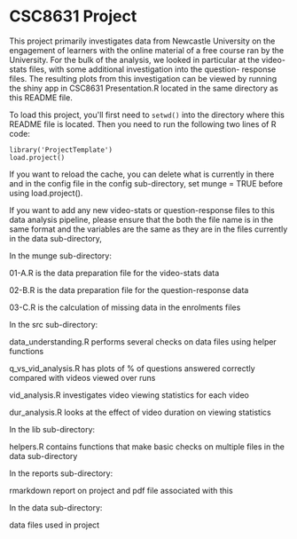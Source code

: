 # CSC8631 Project

This project primarily investigates data from Newcastle University
on the engagement of learners with the online material of a free course ran
by the University. For the bulk of the analysis, we looked in particular
at the video-stats files, with some additional investigation into the  question-
response files. The resulting plots from this investigation can be viewed by running the
shiny app in CSC8631 Presentation.R located in the same directory as this README
file.

To load this project, you'll first need to `setwd()` into the directory
where this README file is located. Then you need to run the following two
lines of R code:

	library('ProjectTemplate')
	load.project()

If you want to reload the cache, you can delete what is currently in there
and in the config file in the config sub-directory, set munge = TRUE before
using load.project().

If you want to add any new video-stats or question-response files to this data 
analysis pipeline, please ensure that the both the file name is in the same
format and the variables are the same as they are in the files currently in the
data sub-directory, 

In the munge sub-directory:

  01-A.R is the data preparation file for the video-stats data
  
  02-B.R is the data preparation file for the question-response data

  03-C.R is the calculation of missing data in the enrolments files

In the src sub-directory:

  data_understanding.R performs several checks on data files using helper functions
  
  q_vs_vid_analysis.R has plots of % of questions answered correctly compared with
  videos viewed over runs
  
  vid_analysis.R investigates video viewing statistics for each video
  
  dur_analysis.R looks at the effect of video duration on viewing statistics
  
In the lib sub-directory:

  helpers.R contains functions that make basic checks on multiple files in the data
  sub-directory
  
In the reports sub-directory:

  rmarkdown report on project and pdf file associated with this
  
In the data sub-directory:

  data files used in project
  

